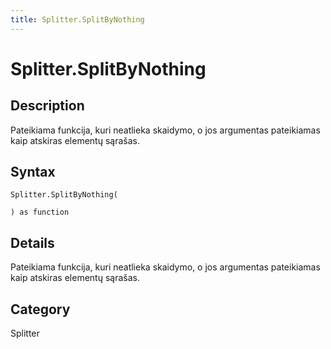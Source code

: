 ```yaml
---
title: Splitter.SplitByNothing
---
```


# Splitter.SplitByNothing


## Description

Pateikiama funkcija, kuri neatlieka skaidymo, o jos argumentas pateikiamas kaip atskiras elementų sąrašas.


## Syntax

```powerquery
Splitter.SplitByNothing(

) as function
```


## Details

Pateikiama funkcija, kuri neatlieka skaidymo, o jos argumentas pateikiamas kaip atskiras elementų sąrašas.



## Category
Splitter
